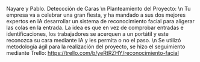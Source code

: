 Nayare y Pablo. Deteccción de Caras \n
Planteamiento del Proyecto: \n
Tu empresa va a celebrar una gran fiesta, y ha mandado a sus dos mejores expertos en IA desarrollar un sistema de reconocimiento facial para aligerar las colas en la entrada. La idea es que en vez de comprobar entradas e identificaciones, los trabajadores se acerquen a un portátil y este reconozca su cara mediante IA y les permita o no el paso. \n
Se utilizó metodología ágil para la realización del proyecto, se hizo el seguimiento mediante Trello: https://trello.com/b/yeRtRZHY/reconocimiento-facial
